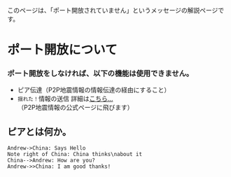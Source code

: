 このページは、「ポート開放されていません」というメッセージの解説ページです。
# ポート開放について
### ポート開放をしなければ、以下の機能は使用できません。

- ピア伝達（P2P地震情報の情報伝達の経由にすること）
- `揺れた！`情報の送信
詳細は[こちら...](https://www.p2pquake.net/develop/service_map/)（P2P地震情報の公式ページに飛びます）
## ピアとは何か。
```seq
Andrew->China: Says Hello 
Note right of China: China thinks\nabout it 
China-->Andrew: How are you? 
Andrew->>China: I am good thanks!
```